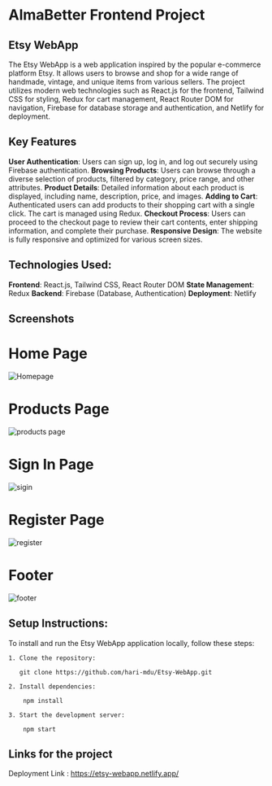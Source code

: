 # AlmaBetter Frontend Project

## Etsy WebApp

The Etsy WebApp is a web application inspired by the popular e-commerce platform Etsy. It allows users to browse and shop for a wide range of handmade, vintage, and unique items from various sellers. The project utilizes modern web technologies such as React.js for the frontend, Tailwind CSS for styling, Redux for cart management, React Router DOM for navigation, Firebase for database storage and authentication, and Netlify for deployment.

## Key Features

**User Authentication**: Users can sign up, log in, and log out securely using Firebase authentication.
**Browsing Products**: Users can browse through a diverse selection of products, filtered by category, price range, and other attributes.
**Product Details**: Detailed information about each product is displayed, including name, description, price, and images.
**Adding to Cart**: Authenticated users can add products to their shopping cart with a single click. The cart is managed using Redux.
**Checkout Process**: Users can proceed to the checkout page to review their cart contents, enter shipping information, and complete their purchase.
**Responsive Design**: The website is fully responsive and optimized for various screen sizes.

## Technologies Used:

**Frontend**: React.js, Tailwind CSS, React Router DOM
**State Management**: Redux
**Backend**: Firebase (Database, Authentication)
**Deployment**: Netlify

## Screenshots

# Home Page

![Homepage](https://github.com/hari-mdu/Etsy-WebApp/assets/124577922/dc3c2cf8-2d5b-40b7-8764-159ff230cafa)

# Products Page

![products page](https://github.com/hari-mdu/Etsy-WebApp/assets/124577922/ab6e0898-3e48-4d4c-94d9-73047b22e2cd)

# Sign In Page

![sigin](https://github.com/hari-mdu/Etsy-WebApp/assets/124577922/c055d337-a324-4bdc-b457-178630075bf6)

# Register Page

![register](https://github.com/hari-mdu/Etsy-WebApp/assets/124577922/e6f7a79f-ede8-4e91-ac2c-117acae1c60e)

# Footer

![footer](https://github.com/hari-mdu/Etsy-WebApp/assets/124577922/73979103-48b7-42cf-8952-06dcc84b1ff1)



## Setup Instructions:

To install and run the Etsy WebApp application locally, follow these steps:

```
1. Clone the repository:

   git clone https://github.com/hari-mdu/Etsy-WebApp.git

2. Install dependencies:

    npm install

3. Start the development server:

    npm start

```
## Links for the project

Deployment Link : https://etsy-webapp.netlify.app/